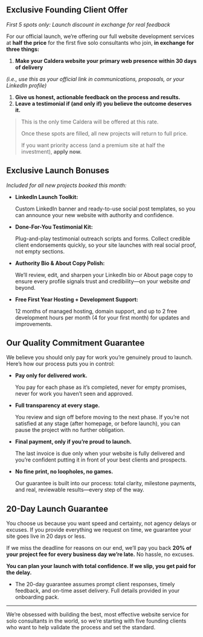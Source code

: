 ## **Exclusive Founding Client Offer**

*First 5 spots only: Launch discount in exchange for real feedback*

For our official launch, we’re offering our full website development services at **half the price** for the first five solo consultants who join, **in exchange for three things:**

1. **Make your Caldera website your primary web presence within 30 days of delivery**

*(i.e., use this as your official link in communications, proposals, or your LinkedIn profile)*

1. **Give us honest, actionable feedback on the process and results.**
2. **Leave a testimonial if (and only if) you believe the outcome deserves it.**

> This is the only time Caldera will be offered at this rate.
> 
> 
> Once these spots are filled, all new projects will return to full price.
> 
> If you want priority access (and a premium site at half the investment), **apply now.**
> 

## **Exclusive Launch Bonuses**

*Included for all new projects booked this month:*

- **LinkedIn Launch Toolkit:**
    
    Custom LinkedIn banner and ready-to-use social post templates, so you can announce your new website with authority and confidence.
    
- **Done-For-You Testimonial Kit:**
    
    Plug-and-play testimonial outreach scripts and forms. Collect credible client endorsements quickly, so your site launches with real social proof, not empty sections.
    
- **Authority Bio & About Copy Polish:**
    
    We’ll review, edit, and sharpen your LinkedIn bio or About page copy to ensure every profile signals trust and credibility—on your website *and* beyond.
    
- **Free First Year Hosting + Development Support:**
    
    12 months of managed hosting, domain support, and up to 2 free development hours per month (4 for your first month) for updates and improvements.
    

## **Our Quality Commitment Guarantee**

We believe you should only pay for work you’re genuinely proud to launch. Here’s how our process puts you in control:

- **Pay only for delivered work.**
    
    You pay for each phase as it’s completed, never for empty promises, never for work you haven’t seen and approved.
    
- **Full transparency at every stage.**
    
    You review and sign off before moving to the next phase. If you’re not satisfied at any stage (after homepage, or before launch), you can pause the project with no further obligation.
    
- **Final payment, only if you’re proud to launch.**
    
    The last invoice is due only when your website is fully delivered and you’re confident putting it in front of your best clients and prospects.
    
- **No fine print, no loopholes, no games.**
    
    Our guarantee is built into our process: total clarity, milestone payments, and real, reviewable results—every step of the way.
    

## **20-Day Launch Guarantee**

You choose us because you want speed and certainty, not agency delays or excuses. If you provide everything we request on time, we guarantee your site goes live in 20 days or less.

If we miss the deadline for reasons on our end, we’ll pay you back **20% of your project fee for every business day we’re late.** No hassle, no excuses.

**You can plan your launch with total confidence. If we slip, you get paid for the delay.**

- The 20-day guarantee assumes prompt client responses, timely feedback, and on-time asset delivery. Full details provided in your onboarding pack.

---

We’re obsessed with building the best, most effective website service for solo consultants in the world, so we’re starting with five founding clients who want to help validate the process and set the standard.